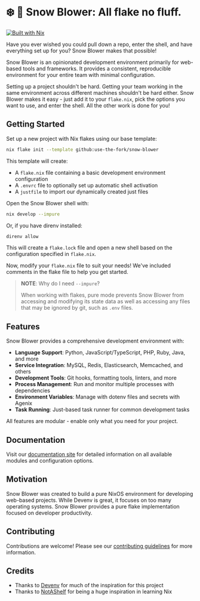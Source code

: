 # ❄️ 💨 Snow Blower: All flake no fluff.

[![Built with Nix](https://builtwithnix.org/badge.svg)](https://builtwithnix.org)

Have you ever wished you could pull down a repo, enter the shell, and have everything set up for you? Snow Blower makes that possible!

Snow Blower is an opinionated development environment primarily for web-based tools and frameworks. It provides a consistent, reproducible environment for your entire team with minimal configuration.

Setting up a project shouldn't be hard. Getting your team working in the same environment across different machines shouldn't be hard either. Snow Blower makes it easy - just add it to your `flake.nix`, pick the options you want to use, and enter the shell. All the other work is done for you!

## Getting Started

Set up a new project with Nix flakes using our base template:

```sh
nix flake init --template github:use-the-fork/snow-blower
```

This template will create:

- A `flake.nix` file containing a basic development environment configuration
- A `.envrc` file to optionally set up automatic shell activation
- A `justfile` to import our dynamically created just files

Open the Snow Blower shell with:

```sh
nix develop --impure
```

Or, if you have direnv installed:

```sh
direnv allow
```

This will create a `flake.lock` file and open a new shell based on the configuration specified in `flake.nix`.

Now, modify your `flake.nix` file to suit your needs! We've included comments in the flake file to help you get started.

> **NOTE**: Why do I need `--impure`?
>
> When working with flakes, pure mode prevents Snow Blower from accessing and modifying its state data as well as accessing any files that may be ignored by git, such as `.env` files.

## Features

Snow Blower provides a comprehensive development environment with:

- **Language Support**: Python, JavaScript/TypeScript, PHP, Ruby, Java, and more
- **Service Integration**: MySQL, Redis, Elasticsearch, Memcached, and others
- **Development Tools**: Git hooks, formatting tools, linters, and more
- **Process Management**: Run and monitor multiple processes with dependencies
- **Environment Variables**: Manage with dotenv files and secrets with Agenix
- **Task Running**: Just-based task runner for common development tasks

All features are modular - enable only what you need for your project.

## Documentation

Visit our [documentation site](https://use-the-fork.github.io/snow-blower/) for detailed information on all available modules and configuration options.

## Motivation

Snow Blower was created to build a pure NixOS environment for developing web-based projects. While Devenv is great, it focuses on too many operating systems. Snow Blower provides a pure flake implementation focused on developer productivity.

## Contributing

Contributions are welcome! Please see our [contributing guidelines](https://github.com/use-the-fork/snow-blower/blob/main/CONTRIBUTING.md) for more information.

## Credits

- Thanks to [Devenv](https://devenv.sh/) for much of the inspiration for this project
- Thanks to [NotAShelf](https://github.com/NotAShelf/nyx) for being a huge inspiration in learning Nix
